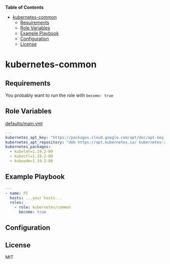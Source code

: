 **Table of Contents** 

- [kubernetes-common](#kubernetes-common)
  - [Requirements](#requirements)
  - [Role Variables](#role-variables)
  - [Example Playbook](#example-playbook)
  - [Configuration](#configuration)
  - [License](#license)

# kubernetes-common

## Requirements

You probably want to run the role with `become: true`

## Role Variables

[defaults/main.yml](https://github.com/philwelz/ansible-playbooks/blob/master/roles/kubernetes/common/defaults/main.yaml)

```yaml
---
kubernetes_apt_key: "https://packages.cloud.google.com/apt/doc/apt-key.gpg"
kubernetes_apt_repository: "deb https://apt.kubernetes.io/ kubernetes-xenial main"
kubernetes_packages:
  - kubelet=1.19.2-00
  - kubectl=1.19.2-00
  - kubeadm=1.19.2-00
```

## Example Playbook

```yaml
---
- name: PI
  hosts: ...your hosts...
  roles:
    - role: kubernetes/common
      become: true
```

## Configuration

## License

MIT